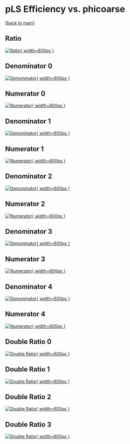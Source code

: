 # pLS Efficiency vs. phicoarse

[[back to main](./)]



## Ratio

[![Ratio](../mtv/var/pLS_vtr_211_0_eff_phicoarse.png){ width=600px }](../mtv/var/pLS_vtr_211_0_eff_phicoarse.pdf)

## Denominator 0

[![Denominator](../mtv/den/pLS_vtr_211_0_eff_phicoarse_den0.png){ width=600px }](../mtv/den/pLS_vtr_211_0_eff_phicoarse_den0.pdf)

## Numerator 0

[![Numerator](../mtv/num/pLS_vtr_211_0_eff_phicoarse_num0.png){ width=600px }](../mtv/num/pLS_vtr_211_0_eff_phicoarse_num0.pdf)

## Denominator 1

[![Denominator](../mtv/den/pLS_vtr_211_0_eff_phicoarse_den1.png){ width=600px }](../mtv/den/pLS_vtr_211_0_eff_phicoarse_den1.pdf)

## Numerator 1

[![Numerator](../mtv/num/pLS_vtr_211_0_eff_phicoarse_num1.png){ width=600px }](../mtv/num/pLS_vtr_211_0_eff_phicoarse_num1.pdf)

## Denominator 2

[![Denominator](../mtv/den/pLS_vtr_211_0_eff_phicoarse_den2.png){ width=600px }](../mtv/den/pLS_vtr_211_0_eff_phicoarse_den2.pdf)

## Numerator 2

[![Numerator](../mtv/num/pLS_vtr_211_0_eff_phicoarse_num2.png){ width=600px }](../mtv/num/pLS_vtr_211_0_eff_phicoarse_num2.pdf)

## Denominator 3

[![Denominator](../mtv/den/pLS_vtr_211_0_eff_phicoarse_den3.png){ width=600px }](../mtv/den/pLS_vtr_211_0_eff_phicoarse_den3.pdf)

## Numerator 3

[![Numerator](../mtv/num/pLS_vtr_211_0_eff_phicoarse_num3.png){ width=600px }](../mtv/num/pLS_vtr_211_0_eff_phicoarse_num3.pdf)

## Denominator 4

[![Denominator](../mtv/den/pLS_vtr_211_0_eff_phicoarse_den4.png){ width=600px }](../mtv/den/pLS_vtr_211_0_eff_phicoarse_den4.pdf)

## Numerator 4

[![Numerator](../mtv/num/pLS_vtr_211_0_eff_phicoarse_num4.png){ width=600px }](../mtv/num/pLS_vtr_211_0_eff_phicoarse_num4.pdf)

## Double Ratio 0

[![Double Ratio](../mtv/ratio/pLS_vtr_211_0_eff_phicoarse_ratio0.png){ width=600px }](../mtv/ratio/pLS_vtr_211_0_eff_phicoarse_ratio0.pdf)

## Double Ratio 1

[![Double Ratio](../mtv/ratio/pLS_vtr_211_0_eff_phicoarse_ratio1.png){ width=600px }](../mtv/ratio/pLS_vtr_211_0_eff_phicoarse_ratio1.pdf)

## Double Ratio 2

[![Double Ratio](../mtv/ratio/pLS_vtr_211_0_eff_phicoarse_ratio2.png){ width=600px }](../mtv/ratio/pLS_vtr_211_0_eff_phicoarse_ratio2.pdf)

## Double Ratio 3

[![Double Ratio](../mtv/ratio/pLS_vtr_211_0_eff_phicoarse_ratio3.png){ width=600px }](../mtv/ratio/pLS_vtr_211_0_eff_phicoarse_ratio3.pdf)

